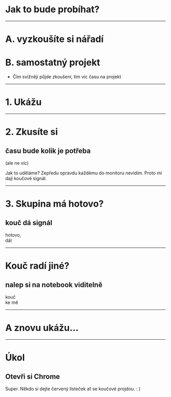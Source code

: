 <!-- .slide: data-background="#b82c7f" -->
# Jak to bude probíhat?

---

# A. vyzkoušíte si nářadí
# B. samostatný projekt <!-- .element: class="fragment" -->

>>>
* Čím svižněji půjde zkoušení, tím víc času na projekt

---

# 1. Ukážu

---

# 2. Zkusíte si

## času bude kolik je potřeba

(ale ne víc)

>>>
Jak to uděláme? Zepředu opravdu každému do monitoru nevidím. Proto mi dají koučové signál.

---

# 3. Skupina má hotovo?

## kouč dá signál <!-- .element: class="fragment" -->

hotovo,<br>dál <!-- .element: class="fragment c-postit-green"  -->

---

# Kouč radí jiné?

## nalep si na notebook viditelně <!-- .element: class="fragment" -->

kouč<br>ke mě <!-- .element: class="fragment c-postit-red" -->

---

# A znovu ukážu…

---

<!-- .slide: data-background="#000" -->

# Úkol

## Otevři si Chrome

>>>
Super. Někdo si dejte červený lísteček ať se koučové projdou. : )